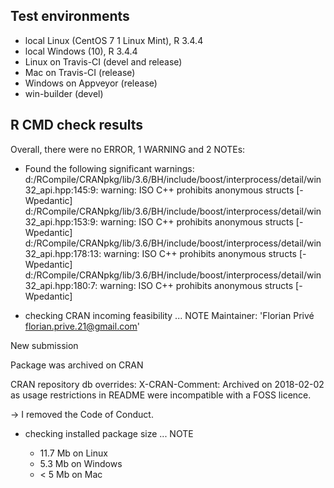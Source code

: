 ## Test environments

* local Linux (CentOS 7 1 Linux Mint), R 3.4.4 
* local Windows (10), R 3.4.4
* Linux on Travis-CI (devel and release)
* Mac on Travis-CI (release)
* Windows on Appveyor (release)
* win-builder (devel)

## R CMD check results

Overall, there were no ERROR, 1 WARNING and 2 NOTEs:

* Found the following significant warnings:
  d:/RCompile/CRANpkg/lib/3.6/BH/include/boost/interprocess/detail/win32_api.hpp:145:9: warning: ISO C++ prohibits anonymous structs [-Wpedantic]
  d:/RCompile/CRANpkg/lib/3.6/BH/include/boost/interprocess/detail/win32_api.hpp:153:9: warning: ISO C++ prohibits anonymous structs [-Wpedantic]
  d:/RCompile/CRANpkg/lib/3.6/BH/include/boost/interprocess/detail/win32_api.hpp:178:13: warning: ISO C++ prohibits anonymous structs [-Wpedantic]
  d:/RCompile/CRANpkg/lib/3.6/BH/include/boost/interprocess/detail/win32_api.hpp:180:7: warning: ISO C++ prohibits anonymous structs [-Wpedantic]
  
* checking CRAN incoming feasibility ... NOTE
Maintainer: 'Florian Privé <florian.prive.21@gmail.com>'

New submission

Package was archived on CRAN

CRAN repository db overrides:
  X-CRAN-Comment: Archived on 2018-02-02 as usage restrictions in
    README were incompatible with a FOSS licence.
    
-> I removed the Code of Conduct.    

* checking installed package size ... NOTE

  - 11.7 Mb on Linux
  -  5.3 Mb on Windows
  -  < 5 Mb on Mac
